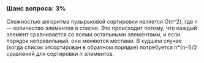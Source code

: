 ### Шанс вопроса: 3%

Сложностью алгоритма пузырьковой сортировки является O(n^2), где n — количество элементов в списке. Это происходит потому, что каждый элемент сравнивается со всеми остальными элементами, и если порядок неправильный, они меняются местами. В худшем случае (когда список отсортирован в обратном порядке) потребуется n*(n-1)/2 сравнений для сортировки n элементов.